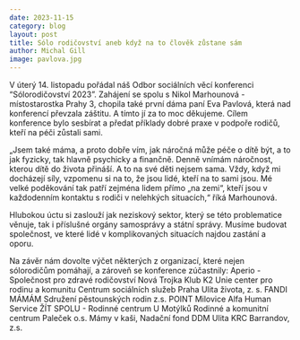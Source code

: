 ```yaml
---
date: 2023-11-15
category: blog
layout: post
title: Sólo rodičovství aneb když na to člověk zůstane sám
author: Michal Gill
image: pavlova.jpg
---
```


V úterý 14. listopadu pořádal náš Odbor sociálních věcí konferenci “Sólorodičovství 2023”. Zahájení se spolu s Nikol Marhounová - místostarostka Prahy 3, chopila také první dáma paní Eva Pavlová, která nad konferencí převzala záštitu. A tímto jí za to moc děkujeme. Cílem konference bylo sesbírat a předat příklady dobré praxe v podpoře rodičů, kteří na péči zůstali sami.

„Jsem také máma, a proto dobře vím, jak náročná může péče o dítě být, a to jak fyzicky, tak hlavně psychicky a finančně. Denně vnímám náročnost, kterou dítě do života přináší. A to na své děti nejsem sama. Vždy, když mi docházejí síly, vzpomenu si na to, že jsou lidé, kteří na to sami jsou. Mé velké poděkování tak patří zejména lidem přímo „na zemi“, kteří jsou v každodenním kontaktu s rodiči v nelehkých situacích,“ říká Marhounová.

Hlubokou úctu si zaslouží jak neziskový sektor, který se této problematice věnuje, tak i příslušné orgány samosprávy a státní správy. Musíme budovat společnost, ve které lidé v komplikovaných situacích najdou zastání a oporu.

Na závěr nám dovolte výčet některých z organizací, které nejen sólorodičům pomáhají, a zároveň se konference zúčastnily:
Aperio - Společnost pro zdravé rodičovství
Nová Trojka
Klub K2
Unie center pro rodinu a komunitu
Centrum sociálních služeb Praha
Ulita života, z. s.
FANDI MÁMÁM
Sdružení pěstounských rodin z.s.
POINT Milovice
Alfa Human Service
ŽÍT SPOLU - Rodinné centrum U Motýlků
Rodinné a komunitní centrum Paleček o.s.
Mámy v kaši, Nadační fond
DDM Ulita
KRC Barrandov, z.s.


